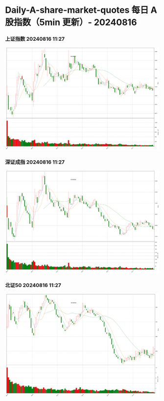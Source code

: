 
# Daily-A-share-market-quotes 每日 A 股指数（5min 更新）- 20240816

### 上证指数 20240816 11:27
![](./fig/2024/8/20240816-sh000001.png)

### 深证成指 20240816 11:27
![](./fig/2024/8/20240816-sz399001.png)

### 北证50 20240816 11:27
![](./fig/2024/8/20240816-bj899050.png)
